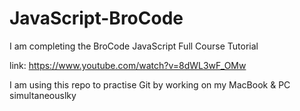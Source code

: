 # JavaScript-BroCode

I am completing the BroCode JavaScript Full Course Tutorial

link: https://www.youtube.com/watch?v=8dWL3wF_OMw

I am using this repo to practise Git by working on my MacBook & PC simultaneouslky
